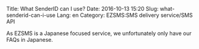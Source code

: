 Title: What SenderID can I use?
Date: 2016-10-13 15:20
Slug: what-senderid-can-i-use
Lang: en
Category: EZSMS:SMS delivery service/SMS API

As EZSMS is a Japanese focused service, we unfortunately only have our FAQs in Japanese.